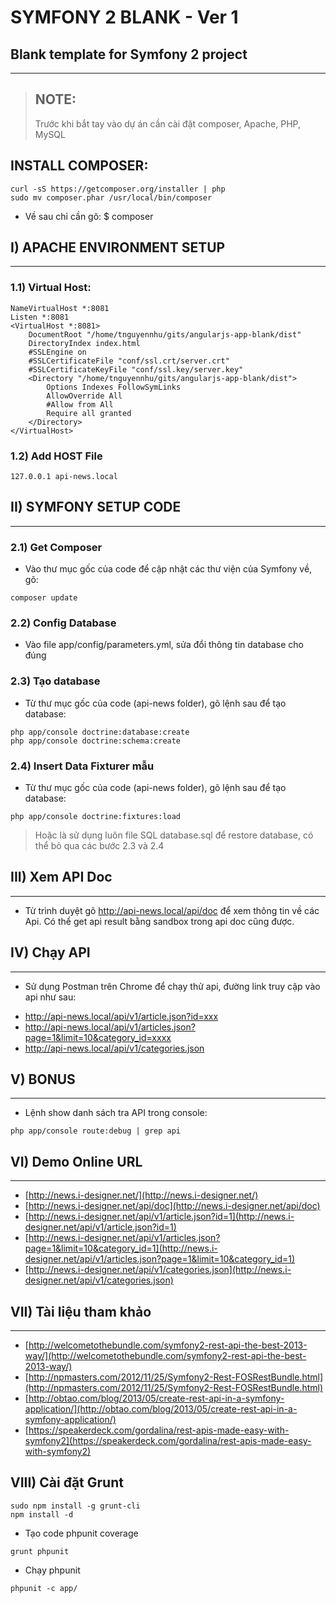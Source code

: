 # SYMFONY 2 BLANK - Ver 1
## Blank template for Symfony 2 project
***

> ## NOTE:
> Trước khi bắt tay vào dự án cần cài đặt composer, Apache, PHP, MySQL

## INSTALL COMPOSER:
```
curl -sS https://getcomposer.org/installer | php
sudo mv composer.phar /usr/local/bin/composer 
```
- Về sau chỉ cần gõ: $ composer

## I) APACHE ENVIRONMENT SETUP
---

### 1.1) Virtual Host:
```
NameVirtualHost *:8081
Listen *:8081
<VirtualHost *:8081>
	DocumentRoot "/home/tnguyennhu/gits/angularjs-app-blank/dist"
	DirectoryIndex index.html
	#SSLEngine on
	#SSLCertificateFile "conf/ssl.crt/server.crt"
	#SSLCertificateKeyFile "conf/ssl.key/server.key"
	<Directory "/home/tnguyennhu/gits/angularjs-app-blank/dist">
		Options Indexes FollowSymLinks
		AllowOverride All
		#Allow from All	
		Require all granted
	</Directory>
</VirtualHost>
```

### 1.2) Add HOST File
```
127.0.0.1 api-news.local
```

## II) SYMFONY SETUP CODE
---

### 2.1) Get Composer
- Vào thư mục gốc của code để cập nhật các thư viện của Symfony về, gõ:
```
composer update
```

### 2.2) Config Database
- Vào file app/config/parameters.yml, sửa đổi thông tin database cho đúng

### 2.3) Tạo database
- Từ thư mục gốc của code (api-news folder), gõ lệnh sau để tạo database:
```
php app/console doctrine:database:create
php app/console doctrine:schema:create
```

### 2.4) Insert Data Fixturer mẫu
- Từ thư mục gốc của code (api-news folder), gõ lệnh sau để tạo database:
```
php app/console doctrine:fixtures:load
```

> Hoặc là sử dụng luôn file SQL database.sql để restore database, có thể bỏ qua các bước 2.3 và 2.4

## III) Xem API Doc
---
- Từ trình duyệt gõ http://api-news.local/api/doc để xem thông tin về các Api. Có thể get api result bằng sandbox trong api doc cũng được.


## IV) Chạy API
---
- Sử dụng Postman trên Chrome để chạy thử api, đường link truy cập vào api như sau:
* http://api-news.local/api/v1/article.json?id=xxx
* http://api-news.local/api/v1/articles.json?page=1&limit=10&category_id=xxxx
* http://api-news.local/api/v1/categories.json

## V) BONUS
---
- Lệnh show danh sách tra API trong console:
```
php app/console route:debug | grep api
```

## VI) Demo Online URL
---
* [http://news.i-designer.net/](http://news.i-designer.net/)
* [http://news.i-designer.net/api/doc](http://news.i-designer.net/api/doc)
* [http://news.i-designer.net/api/v1/article.json?id=1](http://news.i-designer.net/api/v1/article.json?id=1)
* [http://news.i-designer.net/api/v1/articles.json?page=1&limit=10&category_id=1](http://news.i-designer.net/api/v1/articles.json?page=1&limit=10&category_id=1)
* [http://news.i-designer.net/api/v1/categories.json](http://news.i-designer.net/api/v1/categories.json)

## VII) Tài liệu tham khảo
---
* [http://welcometothebundle.com/symfony2-rest-api-the-best-2013-way/](http://welcometothebundle.com/symfony2-rest-api-the-best-2013-way/)
* [http://npmasters.com/2012/11/25/Symfony2-Rest-FOSRestBundle.html](http://npmasters.com/2012/11/25/Symfony2-Rest-FOSRestBundle.html)
* [http://obtao.com/blog/2013/05/create-rest-api-in-a-symfony-application/](http://obtao.com/blog/2013/05/create-rest-api-in-a-symfony-application/)
* [https://speakerdeck.com/gordalina/rest-apis-made-easy-with-symfony2](https://speakerdeck.com/gordalina/rest-apis-made-easy-with-symfony2)

## VIII) Cài đặt Grunt
```
sudo npm install -g grunt-cli
npm install -d
```
- Tạo code phpunit coverage
```
grunt phpunit
```
- Chạy phpunit 
```
phpunit -c app/
```
